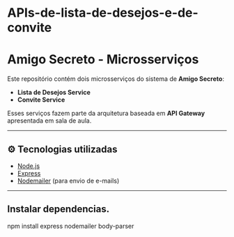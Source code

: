 # APIs-de-lista-de-desejos-e-de-convite

# Amigo Secreto - Microsserviços

Este repositório contém dois microsserviços do sistema de **Amigo Secreto**:  
- **Lista de Desejos Service**
- **Convite Service**

Esses serviços fazem parte da arquitetura baseada em **API Gateway** apresentada em sala de aula.

---

## ⚙️ Tecnologias utilizadas
- [Node.js](https://nodejs.org/)
- [Express](https://expressjs.com/)
- [Nodemailer](https://nodemailer.com/) (para envio de e-mails)

---


## Instalar dependencias.
npm install express nodemailer body-parser
